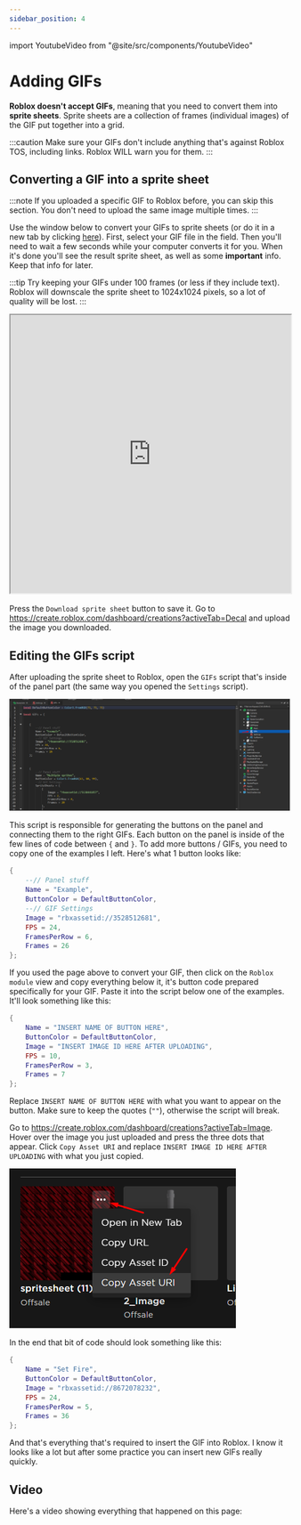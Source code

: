 ```yaml
---
sidebar_position: 4
---
```


import YoutubeVideo from "@site/src/components/YoutubeVideo"

# Adding GIFs

**Roblox doesn't accept GIFs**, meaning that you need to convert them into **sprite sheets**. Sprite sheets are a collection of frames (individual images) of the GIF put together into a grid.

:::caution
Make sure your GIFs don't include anything that's against Roblox TOS, including links. Roblox WILL warn you for them.
:::

## Converting a GIF into a sprite sheet

:::note
If you uploaded a specific GIF to Roblox before, you can skip this section. You don't need to upload the same image multiple times.
:::

Use the window below to convert your GIFs to sprite sheets (or do it in a new tab by clicking [here](https://gabys.xyz/gif_to_sprite/)). First, select your GIF file in the field. Then you'll need to wait a few seconds while your computer converts it for you. When it's done you'll see the result sprite sheet, as well as some **important** info. Keep that info for later.

:::tip
Try keeping your GIFs under 100 frames (or less if they include text). Roblox will downscale the sprite sheet to 1024x1024 pixels, so a lot of quality will be lost.
:::

<iframe src="https://gabys.xyz/gif_to_sprite/" width="100%" height="500"></iframe>

Press the `Download sprite sheet` button to save it. Go to https://create.roblox.com/dashboard/creations?activeTab=Decal and upload the image you downloaded.

## Editing the GIFs script

After uploading the sprite sheet to Roblox, open the `GIFs` script that's inside of the panel part (the same way you opened the `Settings` script).

![](./img/open_gifs.png)

This script is responsible for generating the buttons on the panel and connecting them to the right GIFs. Each button on the panel is inside of the few lines of code between `{` and `}`. To add more buttons / GIFs, you need to copy one of the examples I left. Here's what 1 button looks like:

```lua
{
    --// Panel stuff
    Name = "Example",
    ButtonColor = DefaultButtonColor,
    --// GIF Settings
    Image = "rbxassetid://3528512681",
    FPS = 24,
    FramesPerRow = 6,
    Frames = 26
};
```

If you used the page above to convert your GIF, then click on the `Roblox module` view and copy everything below it, it's button code prepared specifically for your GIF. Paste it into the script below one of the examples. It'll look something like this:

```lua
{
    Name = "INSERT NAME OF BUTTON HERE",
    ButtonColor = DefaultButtonColor,
    Image = "INSERT IMAGE ID HERE AFTER UPLOADING",
    FPS = 10,
    FramesPerRow = 3,
    Frames = 7
};
```

Replace `INSERT NAME OF BUTTON HERE` with what you want to appear on the button. Make sure to keep the quotes (`""`), otherwise the script will break.

Go to https://create.roblox.com/dashboard/creations?activeTab=Image. Hover over the image you just uploaded and press the three dots that appear. Click `Copy Asset URI` and replace `INSERT IMAGE ID HERE AFTER UPLOADING` with what you just copied.

![](./img/copy_id.png)

In the end that bit of code should look something like this:

```lua
{
    Name = "Set Fire",
    ButtonColor = DefaultButtonColor,
    Image = "rbxassetid://8672078232",
    FPS = 24,
    FramesPerRow = 5,
    Frames = 36
};
```

And that's everything that's required to insert the GIF into Roblox. I know it looks like a lot but after some practice you can insert new GIFs really quickly.

## Video

Here's a video showing everything that happened on this page:

<YoutubeVideo id="3UKdgWxr2vE" />
